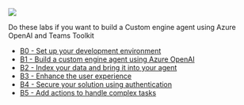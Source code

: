 <div class="cc-lab-toc b-path">
  <img src="/copilot-camp/assets/images/path-icons/B-path-heading.png"></img>
  <div>
    <p>Do these labs if you want to build a Custom engine agent using Azure OpenAI and Teams Toolkit</p>
    <ul>
      <li><a href="./pages/custom-engine/00-prerequisites/">B0 - Set up your development environment</a></li>
      <li><a href="./pages/custom-engine/01-custom-engine-agent/">B1 - Build a custom engine agent using Azure OpenAI</a></li>
      <li><a href="./pages/custom-engine/02-rag/">B2 - Index your data and bring it into your agent</a></li>
      <li><a href="./pages/custom-engine/03-powered-by-ai/">B3 - Enhance the user experience</a></li>
      <li><a href="./pages/custom-engine/04-authentication/">B4 - Secure your solution using authentication</a></li>
      <li><a href="./pages/custom-engine/05-actions/">B5 - Add actions to handle complex tasks</a></li>
    </ul>
  </div>
</div>